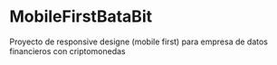 # MobileFirstBataBit
Proyecto de responsive designe (mobile first) para empresa de datos financieros con criptomonedas 
